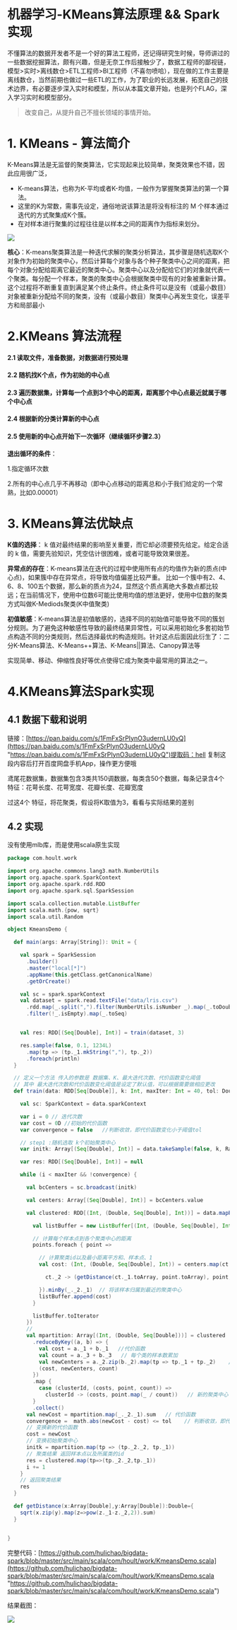 # 机器学习-KMeans算法原理 && Spark实现

不懂算法的数据开发者不是一个好的算法工程师，还记得研究生时候，导师讲过的一些数据挖掘算法，颇有兴趣，但是无奈工作后接触少了，数据工程师的鄙视链，模型>实时>离线数仓>ETL工程师>BI工程师（不喜勿喷哈），现在做的工作主要是离线数仓，当然前期也做过一些ETL的工作，为了职业的长远发展，拓宽自己的技术边界，有必要逐步深入实时和模型，所以从本篇文章开始，也是列个FLAG，深入学习实时和模型部分。

> 改变自己，从提升自己不擅长领域的事情开始。

# 1. KMeans - 算法简介

K-Means算法是无监督的聚类算法，它实现起来比较简单，聚类效果也不错，因此应用很广泛，

-   K-means算法，也称为K-平均或者K-均值，一般作为掌握聚类算法的第一个算法。
-   这里的K为常数，需事先设定，通俗地说该算法是将没有标注的 M 个样本通过迭代的方式聚集成K个簇。
-   在对样本进行聚集的过程往往是以样本之间的距离作为指标来划分。

![](image/image_9vVFhjyeqL.png)

**核心**：K-means聚类算法是一种迭代求解的聚类分析算法，其步骤是随机选取K个对象作为初始的聚类中心，然后计算每个对象与各个种子聚类中心之间的距离，把每个对象分配给距离它最近的聚类中心。聚类中心以及分配给它们的对象就代表一个聚类。每分配一个样本，聚类的聚类中心会根据聚类中现有的对象被重新计算。这个过程将不断重复直到满足某个终止条件。终止条件可以是没有（或最小数目）对象被重新分配给不同的聚类，没有（或最小数目）聚类中心再发生变化，误差平方和局部最小

# 2.KMeans 算法流程

#### 2.1 读取文件，准备数据，对数据进行预处理&#x20;

#### 2.2 随机找K个点，作为初始的中心点

#### 2.3 遍历数据集，计算每一个点到3个中心的距离，距离那个中心点最近就属于哪个中心点

#### 2.4 根据新的分类计算新的中心点

#### 2.5 使用新的中心点开始下一次循环（继续循环步骤2.3）

**退出循环的条件**：

1.指定循环次数

2.所有的中心点几乎不再移动（即中心点移动的距离总和小于我们给定的一个常熟，比如0.00001）

# 3. KMeans算法优缺点

**K值的选择**： k 值对最终结果的影响至关重要，而它却必须要预先给定。给定合适的 k 值，需要先验知识，凭空估计很困难，或者可能导致效果很差。

**异常点的存在**：K-means算法在迭代的过程中使用所有点的均值作为新的质点(中心点)，如果簇中存在异常点，将导致均值偏差比较严重。 比如一个簇中有2、4、6、8、100五个数据，那么新的质点为24，显然这个质点离绝大多数点都比较远；在当前情况下，使用中位数6可能比使用均值的想法更好，使用中位数的聚类方式叫做K-Mediods聚类(K中值聚类)

**初值敏感**：K-means算法是初值敏感的，选择不同的初始值可能导致不同的簇划分规则。为了避免这种敏感性导致的最终结果异常性，可以采用初始化多套初始节点构造不同的分类规则，然后选择最优的构造规则。针对这点后面因此衍生了：二分K-Means算法、K-Means++算法、K-Means||算法、Canopy算法等

实现简单、移动、伸缩性良好等优点使得它成为聚类中最常用的算法之一。

# 4.KMeans算法Spark实现

## 4.1 数据下载和说明

链接：[https://pan.baidu.com/s/1FmFxSrPIynO3udernLU0yQ](https://pan.baidu.com/s/1FmFxSrPIynO3udernLU0yQ "https://pan.baidu.com/s/1FmFxSrPIynO3udernLU0yQ")提取码：hell
复制这段内容后打开百度网盘手机App，操作更方便哦

鸢尾花数据集，数据集包含3类共150调数据，每类含50个数据，每条记录含4个特征：花萼长度、花萼宽度、花瓣长度、花瓣宽度

过这4个 特征，将花聚类，假设将K取值为3，看看与实际结果的差别

## 4.2 实现

没有使用mlb库，而是使用scala原生实现

```scala
package com.hoult.work

import org.apache.commons.lang3.math.NumberUtils
import org.apache.spark.SparkContext
import org.apache.spark.rdd.RDD
import org.apache.spark.sql.SparkSession

import scala.collection.mutable.ListBuffer
import scala.math.{pow, sqrt}
import scala.util.Random

object KmeansDemo {

  def main(args: Array[String]): Unit = {

    val spark = SparkSession
      .builder()
      .master("local[*]")
      .appName(this.getClass.getCanonicalName)
      .getOrCreate()

    val sc = spark.sparkContext
    val dataset = spark.read.textFile("data/lris.csv")
      .rdd.map(_.split(",").filter(NumberUtils.isNumber _).map(_.toDouble))
      .filter(!_.isEmpty).map(_.toSeq)


    val res: RDD[(Seq[Double], Int)] = train(dataset, 3)

    res.sample(false, 0.1, 1234L)
      .map(tp => (tp._1.mkString(","), tp._2))
      .foreach(println)
  }

  // 定义一个方法 传入的参数是 数据集、K、最大迭代次数、代价函数变化阈值
  // 其中 最大迭代次数和代价函数变化阈值是设定了默认值，可以根据需要做相应更改
  def train(data: RDD[Seq[Double]], k: Int, maxIter: Int = 40, tol: Double = 1e-4) = {

    val sc: SparkContext = data.sparkContext

    var i = 0 // 迭代次数
    var cost = 0D //初始的代价函数
    var convergence = false   //判断收敛，即代价函数变化小于阈值tol

    // step1 :随机选取 k个初始聚类中心
    var initk: Array[(Seq[Double], Int)] = data.takeSample(false, k, Random.nextLong()).zip(Range(0, k))

    var res: RDD[(Seq[Double], Int)] = null

    while (i < maxIter && !convergence) {

      val bcCenters = sc.broadcast(initk)

      val centers: Array[(Seq[Double], Int)] = bcCenters.value

      val clustered: RDD[(Int, (Double, Seq[Double], Int))] = data.mapPartitions(points => {

        val listBuffer = new ListBuffer[(Int, (Double, Seq[Double], Int))]()

        // 计算每个样本点到各个聚类中心的距离
        points.foreach { point =>

          // 计算聚类id以及最小距离平方和、样本点、1
          val cost: (Int, (Double, Seq[Double], Int)) = centers.map(ct => {

            ct._2 -> (getDistance(ct._1.toArray, point.toArray), point, 1)

          }).minBy(_._2._1)  // 将该样本归属到最近的聚类中心
          listBuffer.append(cost)
        }

        listBuffer.toIterator
      })
      //
      val mpartition: Array[(Int, (Double, Seq[Double]))] = clustered
        .reduceByKey((a, b) => {
          val cost = a._1 + b._1   //代价函数
          val count = a._3 + b._3   // 每个类的样本数累加
          val newCenters = a._2.zip(b._2).map(tp => tp._1 + tp._2)    // 新的聚类中心点集
          (cost, newCenters, count)
        })
        .map {
          case (clusterId, (costs, point, count)) =>
            clusterId -> (costs, point.map(_ / count))   // 新的聚类中心
        }
        .collect()
      val newCost = mpartition.map(_._2._1).sum   // 代价函数
      convergence =  math.abs(newCost - cost) <= tol    // 判断收敛，即代价函数变化是否小于小于阈值tol
      // 变换新的代价函数
      cost = newCost
      // 变换初始聚类中心
      initk = mpartition.map(tp => (tp._2._2, tp._1))
      // 聚类结果 返回样本点以及所属类的id
      res = clustered.map(tp=>(tp._2._2,tp._1))
      i += 1
    }
    // 返回聚类结果
    res
  }

  def getDistance(x:Array[Double],y:Array[Double]):Double={
    sqrt(x.zip(y).map(z=>pow(z._1-z._2,2)).sum)
  }


}


```

完整代码：[https://github.com/hulichao/bigdata-spark/blob/master/src/main/scala/com/hoult/work/KmeansDemo.scala](https://github.com/hulichao/bigdata-spark/blob/master/src/main/scala/com/hoult/work/KmeansDemo.scala "https://github.com/hulichao/bigdata-spark/blob/master/src/main/scala/com/hoult/work/KmeansDemo.scala")

结果截图：

![](image/image_2A9MUoEmHp.png)
